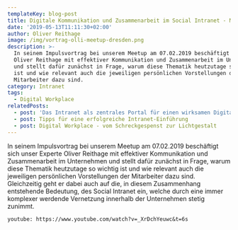 ```yaml
---
templateKey: blog-post
title: Digitale Kommunikation und Zusammenarbeit im Social Intranet - Meetup Dresden
date: '2019-05-13T11:11:30+02:00'
author: Oliver Reithage
image: /img/vortrag-olli-meetup-dresden.png
description: >-
  In seinem Impulsvortrag bei unserem Meetup am 07.02.2019 beschäftigt sich
  Oliver Reithage mit effektiver Kommunikation und Zusammenarbeit im Unternehmen
  und stellt dafür zunächst in Frage, warum diese Thematik heutzutage so wichtig
  ist und wie relevant auch die jeweiligen persönlichen Vorstellungen der
  Mitarbeiter dazu sind.
category: Intranet
tags:
  - Digital Workplace
relatedPosts:
  - post: 'Das Intranet als zentrales Portal für einen wirksamen Digital Workplace '
  - post: Tipps für eine erfolgreiche Intranet-Einführung
  - post: Digital Workplace - vom Schreckgespenst zur Lichtgestalt
---
```

In seinem Impulsvortrag bei unserem Meetup am 07.02.2019 beschäftigt sich unser Experte Oliver Reithage mit effektiver Kommunikation und Zusammenarbeit im Unternehmen und stellt dafür zunächst in Frage, warum diese Thematik heutzutage so wichtig ist und wie relevant auch die jeweiligen persönlichen Vorstellungen der Mitarbeiter dazu sind. Gleichzeitig geht er dabei auch auf die, in diesem Zusammenhang entstehende Bedeutung, des Social Intranet ein, welche durch eine immer komplexer werdende Vernetzung innerhalb der Unternehmen stetig zunimmt.

`youtube: https://www.youtube.com/watch?v=_XrDchYeuwc&t=6s`
